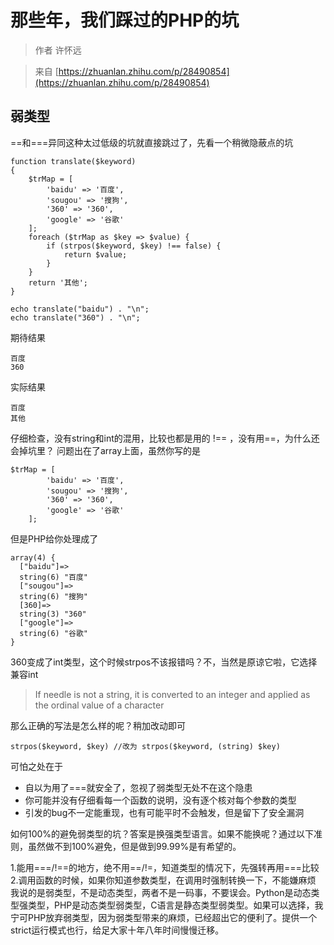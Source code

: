 # 那些年，我们踩过的PHP的坑
>作者 许怀远

>来自 [https://zhuanlan.zhihu.com/p/28490854](https://zhuanlan.zhihu.com/p/28490854)

## 弱类型

==和===异同这种太过低级的坑就直接跳过了，先看一个稍微隐蔽点的坑

```
function translate($keyword)
{
    $trMap = [
        'baidu' => '百度',
        'sougou' => '搜狗',
        '360' => '360',
        'google' => '谷歌'
    ];
    foreach ($trMap as $key => $value) {
        if (strpos($keyword, $key) !== false) {
            return $value;
        }
    }
    return '其他';
}

echo translate("baidu") . "\n";
echo translate("360") . "\n";

```
期待结果
```
百度
360

```
实际结果
```
百度
其他
```
仔细检查，没有string和int的混用，比较也都是用的 !== ，没有用==，为什么还会掉坑里？
问题出在了array上面，虽然你写的是
```
$trMap = [
        'baidu' => '百度',
        'sougou' => '搜狗',
        '360' => '360',
        'google' => '谷歌'
    ];
```
但是PHP给你处理成了
```
array(4) {
  ["baidu"]=>
  string(6) "百度"
  ["sougou"]=>
  string(6) "搜狗"
  [360]=>
  string(3) "360"
  ["google"]=>
  string(6) "谷歌"
}
```
360变成了int类型，这个时候strpos不该报错吗？不，当然是原谅它啦，它选择兼容int
>If needle is not a string, it is converted to an integer and applied as the ordinal value of a character

那么正确的写法是怎么样的呢？稍加改动即可
```
strpos($keyword, $key) //改为 strpos($keyword, (string) $key)
```
可怕之处在于

* 自以为用了===就安全了，忽视了弱类型无处不在这个隐患
* 你可能并没有仔细看每一个函数的说明，没有逐个核对每个参数的类型
* 引发的bug不一定能重现，也有可能平时不会触发，但是留下了安全漏洞

如何100%的避免弱类型的坑？答案是换强类型语言。如果不能换呢？通过以下准则，虽然做不到100%避免，但是做到99.99%是有希望的。

1.能用===/!==的地方，绝不用==/!=，知道类型的情况下，先强转再用===比较
2.调用函数的时候，如果你知道参数类型，在调用时强制转换一下，不能嫌麻烦
我说的是弱类型，不是动态类型，两者不是一码事，不要误会。Python是动态类型强类型，PHP是动态类型弱类型，C语言是静态类型弱类型。如果可以选择，我宁可PHP放弃弱类型，因为弱类型带来的麻烦，已经超出它的便利了。提供一个strict运行模式也行，给足大家十年八年时间慢慢迁移。